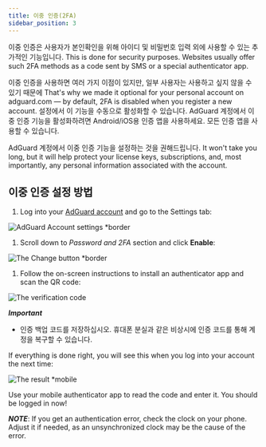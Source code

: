 ```yaml
---
title: 이중 인증(2FA)
sidebar_position: 3
---
```


이중 인증은 사용자가 본인확인을 위해 아이디 및 비밀번호 입력 외에 사용할 수 있는 추가적인 기능입니다. This is done for security purposes. Websites usually offer such 2FA methods as a code sent by SMS or a special authenticator app.

이중 인증을 사용하면 여러 가지 이점이 있지만, 일부 사용자는 사용하고 싶지 않을 수 있기 때문에 That's why we made it optional for your personal account on adguard.com — by default, 2FA is disabled when you register a new account. 설정에서 이 기능을 수동으로 활성화할 수 있습니다. AdGuard 계정에서 이중 인증 기능을 활성화하려면 Android/iOS용 인증 앱을 사용하세요. 모든 인증 앱을 사용할 수 있습니다.

AdGuard 계정에서 이중 인증 기능을 설정하는 것을 권해드립니다. It won't take you long, but it will help protect your license keys, subscriptions, and, most importantly, any personal information associated with the account.

## 이중 인증 설정 방법

1. Log into your [AdGuard account](https://auth.adguard.com/login.html) and go to the Settings tab:

![AdGuard Account settings *border](https://cdn.adtidy.org/content/kb/ad_blocker/general/account_settings.png)

1. Scroll down to *Password and 2FA* section and click **Enable**:

![The Change button *border](https://cdn.adtidy.org/content/kb/ad_blocker/general/2fa_new.png)

1. Follow the on-screen instructions to install an authenticator app and scan the QR code:

![The verification code](https://cdn.adtidy.org/content/kb/ad_blocker/general/2fa_enable.png)

***Important***

- 인증 백업 코드를 저장하십시오. 휴대폰 분실과 같은 비상시에 인증 코드를 통해 계정을 복구할 수 있습니다.

If everything is done right, you will see this when you log into your account the next time:

![The result *mobile](https://cdn.adtidy.org/content/kb/ad_blocker/general/2fa_success.png)

Use your mobile authenticator app to read the code and enter it. You should be logged in now!

***NOTE***: If you get an authentication error, check the clock on your phone. Adjust it if needed, as an unsynchronized clock may be the cause of the error.
